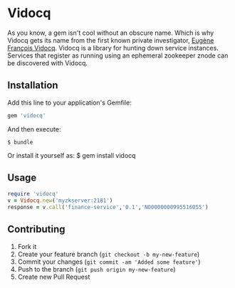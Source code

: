 # Vidocq

As you know, a gem isn't cool without an obscure name. Which is why Vidocq gets its name from the first known private investigator, [Eugène
François
Vidocq](http://en.wikipedia.org/wiki/Eug%C3%A8ne_Fran%C3%A7ois_Vidocq).
Vidocq is a library for hunting down service instances. Services that
register as running using an ephemeral zookeeper znode can be discovered
with Vidocq.

## Installation

Add this line to your application's Gemfile:
```ruby
gem 'vidocq'
```

And then execute:

    $ bundle

Or install it yourself as:
    $ gem install vidocq

## Usage
```ruby
require 'vidocq'
v = Vidocq.new('myzkserver:2181')
response = v.call('finance-service','0.1','NO0000000995516055')
```

## Contributing

1. Fork it
2. Create your feature branch (`git checkout -b my-new-feature`)
3. Commit your changes (`git commit -am 'Added some feature'`)
4. Push to the branch (`git push origin my-new-feature`)
5. Create new Pull Request
